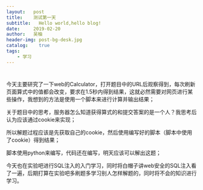 ```yaml
---
layout:   post
title:    测试第一天
subtitle:   Hello world,hello blog!
date:     2019-02-20
author:   吴柚
header-img: post-bg-desk.jpg
catalog:    true
tags:
    - 学习
---
```

# 
今天主要研究了一下web的Calculator，打开题目中的URL后观察得到，每次刷新页面算式中的值都会改变，要求在1.5秒内得到结果，这就必然需要对网页进行某些操作，我想到的方法是使用一个脚本来进行计算并输出结果；

关于题目中的思考，服务器怎么知道获得算式的和提交答案的是一个人？我思考后认为应该通过cookie来实现；

所以解题过程应该是先获取自己的cookie，然后使用编写好的脚本（脚本中使用了cookie）得到结果；

脚本使用python来编写，代码还在编写，明天应该可以解出这题；

今天也在实验吧进行SQL注入的入门学习，同时将白帽子讲web安全的SQL注入看了一遍，后期打算在实验吧多刷题多学习别人怎样解题的，同时将不会的知识进行学习。
